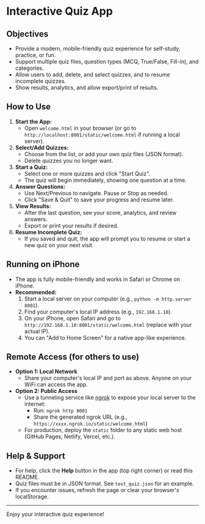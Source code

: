 # Interactive Quiz App

## Objectives
- Provide a modern, mobile-friendly quiz experience for self-study, practice, or fun.
- Support multiple quiz files, question types (MCQ, True/False, Fill-in), and categories.
- Allow users to add, delete, and select quizzes, and to resume incomplete quizzes.
- Show results, analytics, and allow export/print of results.

## How to Use
1. **Start the App:**
   - Open `welcome.html` in your browser (or go to `http://localhost:8001/static/welcome.html` if running a local server).
2. **Select/Add Quizzes:**
   - Choose from the list, or add your own quiz files (JSON format).
   - Delete quizzes you no longer want.
3. **Start a Quiz:**
   - Select one or more quizzes and click "Start Quiz".
   - The quiz will begin immediately, showing one question at a time.
4. **Answer Questions:**
   - Use Next/Previous to navigate. Pause or Stop as needed.
   - Click "Save & Quit" to save your progress and resume later.
5. **View Results:**
   - After the last question, see your score, analytics, and review answers.
   - Export or print your results if desired.
6. **Resume Incomplete Quiz:**
   - If you saved and quit, the app will prompt you to resume or start a new quiz on your next visit.

## Running on iPhone
- The app is fully mobile-friendly and works in Safari or Chrome on iPhone.
- **Recommended:**
  1. Start a local server on your computer (e.g., `python -m http.server 8001`).
  2. Find your computer's local IP address (e.g., `192.168.1.10`).
  3. On your iPhone, open Safari and go to `http://192.168.1.10:8001/static/welcome.html` (replace with your actual IP).
  4. You can "Add to Home Screen" for a native app-like experience.

## Remote Access (for others to use)
- **Option 1: Local Network**
  - Share your computer's local IP and port as above. Anyone on your WiFi can access the app.
- **Option 2: Public Access**
  - Use a tunneling service like [ngrok](https://ngrok.com/) to expose your local server to the internet:
    - Run: `ngrok http 8001`
    - Share the generated ngrok URL (e.g., `https://xxxx.ngrok.io/static/welcome.html`)
  - For production, deploy the `static` folder to any static web host (GitHub Pages, Netlify, Vercel, etc.).

## Help & Support
- For help, click the **Help** button in the app (top right corner) or read this README.
- Quiz files must be in JSON format. See `test_quiz.json` for an example.
- If you encounter issues, refresh the page or clear your browser's localStorage.

---
Enjoy your interactive quiz experience! 